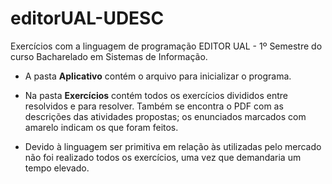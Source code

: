 # editorUAL-UDESC
 Exercícios com a linguagem de programação EDITOR UAL - 1º Semestre do curso Bacharelado em Sistemas de Informação.

* A pasta **Aplicativo** contém o arquivo para inicializar o programa.

* Na pasta **Exercícios** contém todos os exercícios divididos entre resolvidos e para resolver. Também se encontra o PDF com as descrições das atividades propostas; os enunciados marcados com amarelo indicam os que foram feitos.

* Devido à linguagem ser primitiva em relação às utilizadas pelo mercado não foi realizado todos os exercícios, uma vez que demandaria um tempo elevado.
